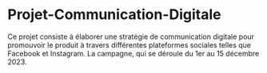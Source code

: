# Projet-Communication-Digitale
Ce projet consiste à élaborer une stratégie de communication digitale pour promouvoir le produit à travers différentes plateformes sociales telles que Facebook et Instagram. La campagne, qui se déroule du 1er au 15 décembre 2023.
